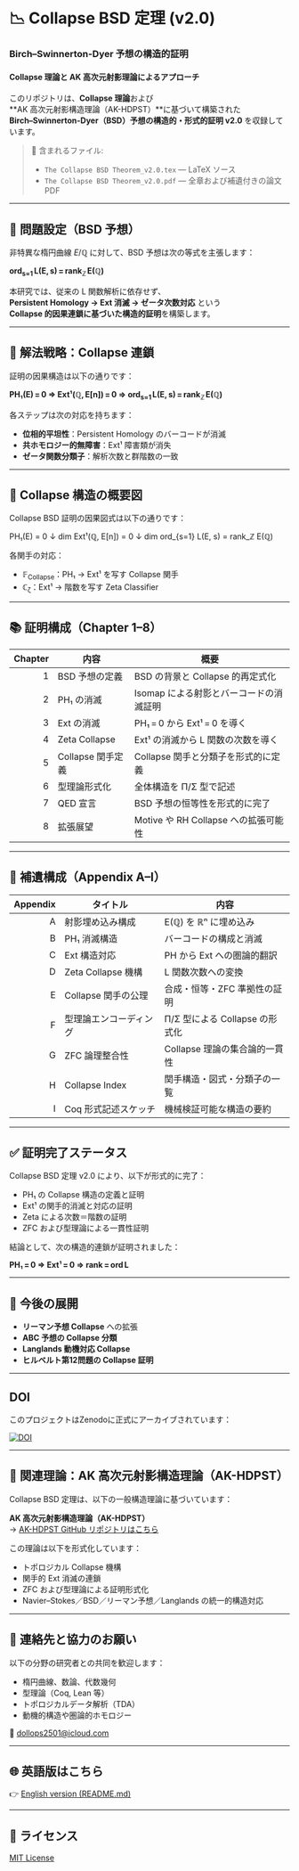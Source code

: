# 📉 Collapse BSD 定理 (v2.0)
### Birch–Swinnerton-Dyer 予想の構造的証明  
#### Collapse 理論と AK 高次元射影理論によるアプローチ

このリポジトリは、**Collapse 理論**および  
**AK 高次元射影構造理論（AK-HDPST）**に基づいて構築された  
**Birch–Swinnerton-Dyer（BSD）予想の構造的・形式的証明 v2.0** を収録しています。

> 📄 含まれるファイル:  
> - `The Collapse BSD Theorem_v2.0.tex` — LaTeX ソース  
> - `The Collapse BSD Theorem_v2.0.pdf` — 全章および補遺付きの論文 PDF

---

## 🎯 問題設定（BSD 予想）

非特異な楕円曲線 $E/\mathbb{Q}$ に対して、BSD 予想は次の等式を主張します：

**ord<sub>s=1</sub> L(E, s) = rank<sub>ℤ</sub> E(ℚ)**

本研究では、従来の L 関数解析に依存せず、  
**Persistent Homology → Ext 消滅 → ゼータ次数対応** という  
**Collapse 的因果連鎖に基づいた構造的証明**を構築します。

---

## 🧠 解法戦略：Collapse 連鎖

証明の因果構造は以下の通りです：

**PH₁(E) = 0 ⇒ Ext¹(ℚ, E[n]) = 0 ⇒ ord<sub>s=1</sub> L(E, s) = rank<sub>ℤ</sub> E(ℚ)**

各ステップは次の対応を持ちます：

- **位相的平坦性**：Persistent Homology のバーコードが消滅  
- **共ホモロジー的無障害**：Ext¹ 障害類が消失  
- **ゼータ関数分類子**：解析次数と群階数の一致

---

## 🔧 Collapse 構造の概要図

Collapse BSD 証明の因果図式は以下の通りです：

PH₁(E) = 0
↓ dim
Ext¹(ℚ, E[n]) = 0
↓ dim
ord_{s=1} L(E, s) = rank_ℤ E(ℚ)


各関手の対応：

- 𝔽<sub>Collapse</sub>：PH₁ → Ext¹ を写す Collapse 関手  
- ℂ<sub>ζ</sub>：Ext¹ → 階数を写す Zeta Classifier

---

## 📚 証明構成（Chapter 1–8）

| Chapter | 内容 | 概要 |
|--------:|-------|---------|
| 1 | BSD 予想の定義 | BSD の背景と Collapse 的再定式化 |
| 2 | PH₁ の消滅 | Isomap による射影とバーコードの消滅証明 |
| 3 | Ext の消滅 | PH₁ = 0 から Ext¹ = 0 を導く |
| 4 | Zeta Collapse | Ext¹ の消滅から L 関数の次数を導く |
| 5 | Collapse 関手定義 | Collapse 関手と分類子を形式的に定義 |
| 6 | 型理論形式化 | 全体構造を Π/Σ 型で記述 |
| 7 | QED 宣言 | BSD 予想の恒等性を形式的に完了 |
| 8 | 拡張展望 | Motive や RH Collapse への拡張可能性 |

---

## 📑 補遺構成（Appendix A–I）

| Appendix | タイトル | 内容 |
|---------:|----------|------|
| A | 射影埋め込み構成 | E(ℚ) を ℝⁿ に埋め込み |
| B | PH₁ 消滅構造 | バーコードの構成と消滅 |
| C | Ext 構造対応 | PH から Ext への圏論的翻訳 |
| D | Zeta Collapse 機構 | L 関数次数への変換 |
| E | Collapse 関手の公理 | 合成・恒等・ZFC 準拠性の証明 |
| F | 型理論エンコーディング | Π/Σ 型による Collapse の形式化 |
| G | ZFC 論理整合性 | Collapse 理論の集合論的一貫性 |
| H | Collapse Index | 関手構造・図式・分類子の一覧 |
| I | Coq 形式記述スケッチ | 機械検証可能な構造の要約 |

---

## ✅ 証明完了ステータス

Collapse BSD 定理 v2.0 により、以下が形式的に完了：

- PH₁ の Collapse 構造の定義と証明  
- Ext¹ の関手的消滅と対応の証明  
- Zeta による次数＝階数の証明  
- ZFC および型理論による一貫性証明

結論として、次の構造的連鎖が証明されました：

**PH₁ = 0 ⇒ Ext¹ = 0 ⇒ rank = ord L**

---

## 🔭 今後の展開

- **リーマン予想 Collapse** への拡張  
- **ABC 予想の Collapse 分類**  
- **Langlands 動機対応 Collapse**  
- **ヒルベルト第12問題の Collapse 証明**

---

## DOI

このプロジェクトはZenodoに正式にアーカイブされています：

[![DOI](https://zenodo.org/badge/DOI/10.5281/zenodo.15713893.svg)](https://doi.org/10.5281/zenodo.15713893)

---

## 🧩 関連理論：AK 高次元射影構造理論（AK-HDPST）

Collapse BSD 定理は、以下の一般構造理論に基づいています：

**AK 高次元射影構造理論（AK-HDPST）**  
→ [AK-HDPST GitHub リポジトリはこちら](https://github.com/Kobayashi2501/AK-High-Dimensional-Projection-Structural-Theory)

この理論は以下を形式化しています：

- トポロジカル Collapse 機構  
- 関手的 Ext 消滅の連鎖  
- ZFC および型理論による証明形式化  
- Navier–Stokes／BSD／リーマン予想／Langlands の統一的構造対応

---

## 📩 連絡先と協力のお願い

以下の分野の研究者との共同を歓迎します：

- 楕円曲線、数論、代数幾何  
- 型理論（Coq, Lean 等）  
- トポロジカルデータ解析（TDA）  
- 動機的構造や圏論的ホモロジー

📧 [dollops2501@icloud.com](mailto:dollops2501@icloud.com)

---

## 🌐 英語版はこちら

👉 [English version (README.md)](https://github.com/Kobayashi2501/Structural-Proof-of-the-BSD-Conjecture-via-AK-Theory/blob/main/README.md)

---

## 📘 ライセンス

[MIT License](https://opensource.org/licenses/MIT)
